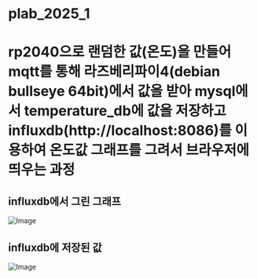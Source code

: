 # plab_2025_1


# rp2040으로 랜덤한 값(온도)을 만들어 mqtt를 통해 라즈베리파이4(debian bullseye 64bit)에서 값을 받아 mysql에서 temperature_db에 값을 저장하고 influxdb(http://localhost:8086)를 이용하여 온도값 그래프를 그려서 브라우저에 띄우는 과정

## influxdb에서 그린 그래프 
![Image](https://github.com/user-attachments/assets/8254f804-5f20-4eef-810c-f63720d306f1)

## influxdb에 저장된 값 
![Image](https://github.com/user-attachments/assets/a7f6acdf-8189-42f6-b8fb-419127fb94ed)
